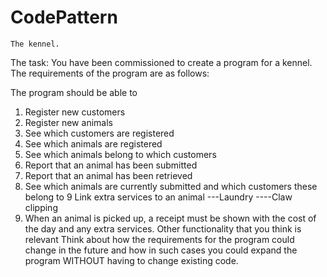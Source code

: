 # CodePattern
    The kennel.
The task:
You have been commissioned to create a program for a kennel. The requirements of the program are as follows:

The program should be able to
 1.  Register new customers
 2.  Register new animals
 3.  See which customers are registered
 4.  See which animals are registered
 5.  See which animals belong to which customers
 6.   Report that an animal has been submitted
 7.   Report that an animal has been retrieved
 8.  See which animals are currently submitted and which customers these belong to
 9   Link extra services to an animal
    ---Laundry
    ----Claw clipping
  10. When an animal is picked up, a receipt must be shown with the cost of the day and any extra services.
Other functionality that you think is relevant
Think about how the requirements for the program could change in the future and how in such cases you could expand the program WITHOUT having to change existing code. 
